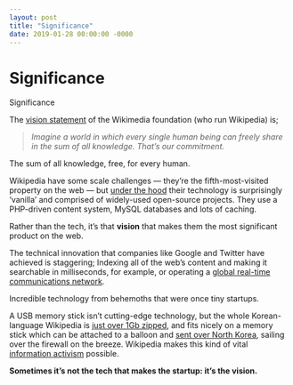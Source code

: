 ```yaml
---
layout: post
title: "Significance"
date: 2019-01-28 00:00:00 -0000
---
```

# Significance

Significance

The [vision statement](https://wikimediafoundation.org/wiki/Vision) of the Wikimedia foundation (who run Wikipedia) is;
> *Imagine a world in which every single human being can freely share in the sum of all knowledge. That’s our commitment.*

The sum of all knowledge, free, for every human.

Wikipedia have some scale challenges — they’re the fifth-most-visited property on the web — but [under the hood](https://en.wikipedia.org/wiki/File:Wikimedia-servers-2010-12-28.svg) their technology is surprisingly ‘vanilla’ and comprised of widely-used open-source projects. They use a PHP-driven content system, MySQL databases and lots of caching.

Rather than the tech, it’s that **vision** that makes them the most significant product on the web.

The technical innovation that companies like Google and Twitter have achieved is staggering; Indexing all of the web’s content and making it searchable in milliseconds, for example, or operating a [global real-time communications network](https://blog.twitter.com/engineering).

Incredible technology from behemoths that were once tiny startups.

A USB memory stick isn’t cutting-edge technology, but the whole Korean-language Wikipedia is [just over 1Gb zipped](http://en.wikipedia.org/wiki/Wikipedia:Database_download), and fits nicely on a memory stick which can be attached to a balloon and [sent over North Korea](http://www.bbc.co.uk/news/technology-20445632), sailing over the firewall on the breeze. Wikipedia makes this kind of vital [information activism](http://en.wikipedia.org/wiki/Information_activist) possible.

**Sometimes it’s not the tech that makes the startup: it’s the vision.**
